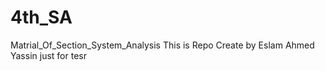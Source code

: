# 4th_SA
Matrial_Of_Section_System_Analysis
This is Repo Create by Eslam Ahmed Yassin
just for tesr
